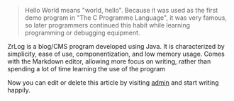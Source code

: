 > Hello World means "world, hello". Because it was used as the first demo program in "The C Programme Language", it was very famous, so later programmers continued this habit while learning programming or debugging equipment.

ZrLog is a blog/CMS program developed using Java. It is characterized by simplicity, ease of use, componentization, and low memory usage. Comes with the Markdown editor, allowing more focus on writing, rather than spending a lot of time learning the use of the program

Now you can edit or delete this article by visiting [admin](${basePath}/admin/article-edit?id=1) and start writing happily.